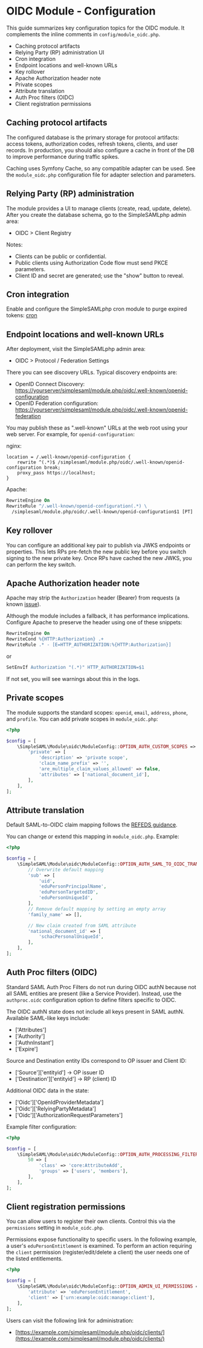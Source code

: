 # OIDC Module - Configuration

This guide summarizes key configuration topics for the OIDC module.
It complements the inline comments in `config/module_oidc.php`.

- Caching protocol artifacts
- Relying Party (RP) administration UI
- Cron integration
- Endpoint locations and well-known URLs
- Key rollover
- Apache Authorization header note
- Private scopes
- Attribute translation
- Auth Proc filters (OIDC)
- Client registration permissions

## Caching protocol artifacts

The configured database is the primary storage for protocol artifacts:
access tokens, authorization codes, refresh tokens, clients, and user
records. In production, you should also configure a cache in front of the
DB to improve performance during traffic spikes.

Caching uses Symfony Cache, so any compatible adapter can be used. See the
`module_oidc.php` configuration file for adapter selection and parameters.

## Relying Party (RP) administration

The module provides a UI to manage clients (create, read, update, delete).
After you create the database schema, go to the SimpleSAMLphp admin area:

- OIDC > Client Registry

Notes:

- Clients can be public or confidential.
- Public clients using Authorization Code flow must send PKCE parameters.
- Client ID and secret are generated; use the "show" button to reveal.

## Cron integration

Enable and configure the SimpleSAMLphp cron module to purge expired tokens:
[cron](https://simplesamlphp.org/docs/stable/cron/cron.html)

## Endpoint locations and well-known URLs

After deployment, visit the SimpleSAMLphp admin area:

- OIDC > Protocol / Federation Settings

There you can see discovery URLs. Typical discovery endpoints are:

- OpenID Connect Discovery:
[https://yourserver/simplesaml/module.php/oidc/.well-known/openid-configuration](https://yourserver/simplesaml/module.php/oidc/.well-known/openid-configuration)
- OpenID Federation configuration:
[https://yourserver/simplesaml/module.php/oidc/.well-known/openid-federation](https://yourserver/simplesaml/module.php/oidc/.well-known/openid-federation)

You may publish these as ".well-known" URLs at the web root using your
web server. For example, for `openid-configuration`:

nginx:

```nginx
location = /.well-known/openid-configuration {
    rewrite ^(.*)$ /simplesaml/module.php/oidc/.well-known/openid-configuration break;
    proxy_pass https://localhost;
}
```

Apache:

```apache
RewriteEngine On
RewriteRule ^/.well-known/openid-configuration(.*) \
  /simplesaml/module.php/oidc/.well-known/openid-configuration$1 [PT]
```

## Key rollover

You can configure an additional key pair to publish via JWKS endpoints or
properties. This lets RPs pre-fetch the new public key before you switch
signing to the new private key. Once RPs have cached the new JWKS, you can
perform the key switch.

## Apache Authorization header note

Apache may strip the `Authorization` header (Bearer) from requests (a known
[issue](https://github.com/symfony/symfony/issues/19693)).

Although the module includes a fallback, it has performance implications.
Configure Apache to preserve the header using one of these snippets:

```apache
RewriteEngine On
RewriteCond %{HTTP:Authorization} .+
RewriteRule .* - [E=HTTP_AUTHORIZATION:%{HTTP:Authorization}]
```

or

```apache
SetEnvIf Authorization "(.*)" HTTP_AUTHORIZATION=$1
```

If not set, you will see warnings about this in the logs.

## Private scopes

The module supports the standard scopes: `openid`, `email`, `address`,
`phone`, and `profile`. You can add private scopes in `module_oidc.php`:

```php
<?php

$config = [
    \SimpleSAML\Module\oidc\ModuleConfig::OPTION_AUTH_CUSTOM_SCOPES => [
        'private' => [
            'description' => 'private scope',
            'claim_name_prefix' => '',
            'are_multiple_claim_values_allowed' => false,
            'attributes' => ['national_document_id'],
        ],
    ],
];
```

## Attribute translation

Default SAML-to-OIDC claim mapping follows the
[REFEDS guidance](https://wiki.refeds.org/display/GROUPS/Mapping+SAML+attributes+to+OIDC+Claims).

You can change or extend this mapping in `module_oidc.php`. Example:

```php
<?php

$config = [
    \SimpleSAML\Module\oidc\ModuleConfig::OPTION_AUTH_SAML_TO_OIDC_TRANSLATE_TABLE => [
        // Overwrite default mapping
        'sub' => [
            'uid',
            'eduPersonPrincipalName',
            'eduPersonTargetedID',
            'eduPersonUniqueId',
        ],
        // Remove default mapping by setting an empty array
        'family_name' => [],

        // New claim created from SAML attribute
        'national_document_id' => [
            'schacPersonalUniqueId',
        ],
    ],
];
```

## Auth Proc filters (OIDC)

Standard SAML Auth Proc Filters do not run during OIDC authN because not
all SAML entities are present (like a Service Provider). Instead, use the
`authproc.oidc` configuration option to define filters specific to OIDC.

The OIDC authN state does not include all keys present in SAML authN.
Available SAML-like keys include:

- \['Attributes'\]
- \['Authority'\]
- \['AuthnInstant'\]
- \['Expire'\]

Source and Destination entity IDs correspond to OP issuer and Client ID:

- \['Source'\]\['entityid'\]      → OP issuer ID
- \['Destination'\]\['entityid'\] → RP (client) ID

Additional OIDC data in the state:

- \['Oidc'\]\['OpenIdProviderMetadata'\]
- \['Oidc'\]\['RelyingPartyMetadata'\]
- \['Oidc'\]\['AuthorizationRequestParameters'\]

Example filter configuration:

```php
<?php

$config = [
    \SimpleSAML\Module\oidc\ModuleConfig::OPTION_AUTH_PROCESSING_FILTERS => [
        50 => [
            'class' => 'core:AttributeAdd',
            'groups' => ['users', 'members'],
        ],
    ],
];
```

## Client registration permissions

You can allow users to register their own clients. Control this via the
`permissions` setting in `module_oidc.php`.

Permissions expose functionality to specific users. In the following
example, a user's `eduPersonEntitlement` is examined. To perform an action
requiring the `client` permission (register/edit/delete a client) the user
needs one of the listed entitlements.

```php
<?php

$config = [
    \SimpleSAML\Module\oidc\ModuleConfig::OPTION_ADMIN_UI_PERMISSIONS => [
        'attribute' => 'eduPersonEntitlement',
        'client' => ['urn:example:oidc:manage:client'],
    ],
];
```

Users can visit the following link for administration:

- [https://example.com/simplesaml/module.php/oidc/clients/](https://example.com/simplesaml/module.php/oidc/clients/)
